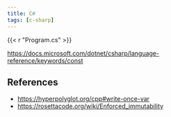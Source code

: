 ```yaml
---
title: C#
tags: [c-sharp]
---
```


{{< r "Program.cs" >}}

<https://docs.microsoft.com/dotnet/csharp/language-reference/keywords/const>

## References

- <https://hyperpolyglot.org/cpp#write-once-var>
- <https://rosettacode.org/wiki/Enforced_immutability>
